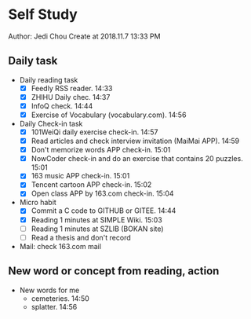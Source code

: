 # Self Study

Author: Jedi Chou
Create at 2018.11.7 13:33 PM

## Daily task

* Daily reading task
  -[x] Feedly RSS reader. 14:33
  -[x] ZHIHU Daily chec. 14:37
  -[x] InfoQ check. 14:44
  -[x] Exercise of Vocabulary (vocabulary.com). 14:56

* Daily Check-in task
  -[x] 101WeiQi daily exercise check-in. 14:57
  -[x] Read articles and check interview invitation (MaiMai APP). 14:59
  -[x] Don't memorize words APP check-in. 15:01
  -[x] NowCoder check-in and do an exercise that contains 20 puzzles. 15:01
  -[x] 163 music APP check-in. 15:01
  -[x] Tencent cartoon APP check-in. 15:02
  -[x] Open class APP by 163.com check-in. 15:04

* Micro habit
  -[x] Commit a C code to GITHUB or GITEE. 14:44
  -[x] Reading 1 minutes at SIMPLE Wiki. 15:03
  -[ ] Reading 1 minutes at SZLIB (BOKAN site)
  -[ ] Read a thesis and don't record

* Mail: check 163.com mail

## New word or concept from reading, action

* New words for me
  * cemeteries. 14:50
  * splatter. 14:56
